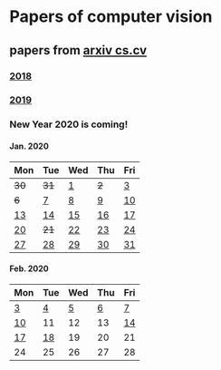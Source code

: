 # Papers of computer vision

## papers from [arxiv cs.cv](http://arxiv.org)
### [2018](2018.md)
### [2019](2019.md)

### New Year 2020 is coming!

#### Jan. 2020
| Mon                           | Tue                           | Wed                           | Thu                           | Fri                           |
| ----------------------------- | ----------------------------- | ----------------------------- | ----------------------------- | ----------------------------- |                 
| ~~30~~ | ~~31~~ | [1](2020/202001/20200101.md) | ~~2~~ | [3](2020/202001/20200103.md) |
| ~~6~~ | [7](2020/202001/20200107.md) | [8](2020/202001/20200108.md) | [9](2020/202001/20200109.md) | [10](2020/202001/20200110.md) |
[13](2020/202001/20200113.md) | [14](2020/202001/20200114.md) | [15](2020/202001/20200115.md) | [16](2020/202001/20200116.md) | [17](2020/202001/20200117.md) |
[20](2020/202001/20200120.md) | ~~21~~ | [22](2020/202001/20200122.md) | [23](2020/202001/20200123.md) |[24](2020/202001/20200124.md) |
[27](2020/202001/20200127.md) | [28](2020/202001/20200128.md) | [29](2020/202001/20200129.md) | [30](2020/202001/20200130.md) | [31](2020/202001/20200131.md) |


#### Feb. 2020
| Mon                           | Tue                           | Wed                           | Thu                           | Fri                           |
| ----------------------------- | ----------------------------- | ----------------------------- | ----------------------------- | ----------------------------- |                 
| [3](2020/202002/20200203.md) | [4](2020/202002/20200204.md) | [5](2020/202002/20200205.md) | [6](2020/202002/20200206.md) | [7](2020/202002/20200207.md) |
| [10](2020/202002/20200210.md) | 11 | 12 | 13 | [14](2020/202002/20200214.md) |
| [17](2020/202002/20200217.md) | [18](2020/202002/20200218.md) | 19 | 20 | 21 |
| 24 | 25 | 26 | 27 | 28 |
